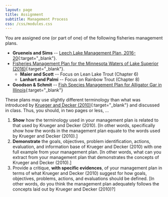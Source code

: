 ```yaml
---
layout: page
title: Assignment
subtitle: Management Process
css: /css/modules.css
---
```


You are assigned one (or part of one) of the following fisheries management plans.

* **Grueneis and Sims** -- [Leech Lake Management Plan, 2016-20](http://files.dnr.state.mn.us/fisheries/largelakes/leech/leechmp.pdf){:target="_blank"}.
* [Fisheries Management Plan for the Minnesota Waters of Lake Superior (2016)](http://files.dnr.state.mn.us/publications/fisheries/special_reports/181.pdf){:target="_blank"}.
    * **Maier and Scott** -- Focus on Lean Lake Trout (Chapter 6)
    * **Lanhart and Palmi** -- Focus on Rainbow Trout (Chapter 8)
* **Goodson & Schmit** -- [Fish Species Management Plan for Alligator Gar in Illinois](https://www.dnr.illinois.gov/news/documents/algplan.pdf){:target="_blank"}

These plans may use slightly different terminology than what was introduced by [Krueger and Decker (2010)](KruegerDecker_2010_Process.pdf){:target="_blank"} and discussed in class. Thus, you should, in two pages or less, ...

1. **Show** how the terminology used in your management plan is related to that used by Krueger and Decker (2010). [In other words, specifically show how the words in the management plan equate to the words used by Krueger and Decker (2010).]
1. **Demonstrate** the goals, objectives, problem identification, actions, evaluation, and information base of Krueger and Decker (2010) with one full example from your management plan. [In other words, what can you extract from your management plan that demonstrates the concepts of Krueger and Decker (2010).]
1. Provide a critique, **with specific evidences**, of your management plan in terms of what Krueger and Decker (2010) suggest for how goals, objectives, problems, actions, and evaluations should be defined. [In other words, do you think the management plan adequately follows the concepts laid out by Krueger and Decker (2010)?]
